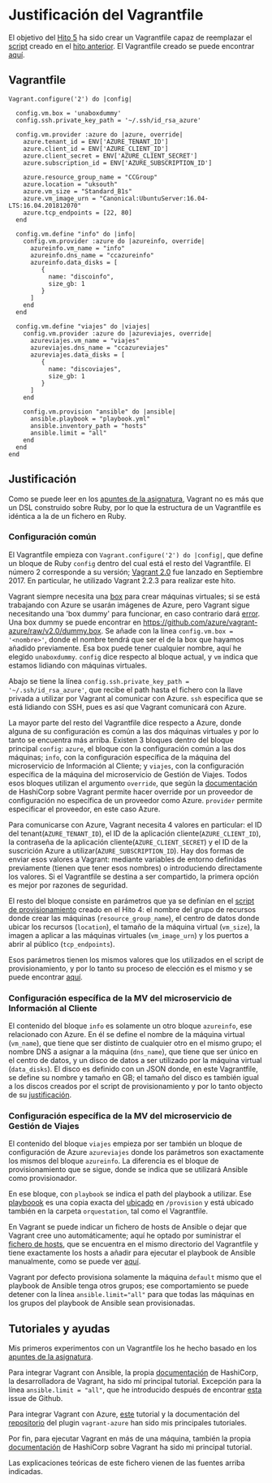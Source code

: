 # Justificación del Vagrantfile

El objetivo del [Hito 5](https://github.com/migueldgoncalves/CCproj_1819/milestone/5) ha sido crear un Vagrantfile capaz de reemplazar el [script](https://github.com/migueldgoncalves/CCproj_1819/blob/master/acopio.sh) creado en el [hito anterior](https://github.com/migueldgoncalves/CCproj_1819/milestone/4). El Vagrantfile creado se puede encontrar [aquí](https://github.com/migueldgoncalves/CCproj_1819/blob/master/orquestacion/Vagrantfile).

## Vagrantfile

```
Vagrant.configure('2') do |config|

  config.vm.box = 'unaboxdummy'
  config.ssh.private_key_path = '~/.ssh/id_rsa_azure'
  
  config.vm.provider :azure do |azure, override|
    azure.tenant_id = ENV['AZURE_TENANT_ID']
    azure.client_id = ENV['AZURE_CLIENT_ID']
    azure.client_secret = ENV['AZURE_CLIENT_SECRET']
    azure.subscription_id = ENV['AZURE_SUBSCRIPTION_ID']
    
    azure.resource_group_name = "CCGroup"
    azure.location = "uksouth"
    azure.vm_size = "Standard_B1s"
    azure.vm_image_urn = "Canonical:UbuntuServer:16.04-LTS:16.04.201812070"
    azure.tcp_endpoints = [22, 80]
  end
  
  config.vm.define "info" do |info|
    config.vm.provider :azure do |azureinfo, override|
      azureinfo.vm_name = "info"
      azureinfo.dns_name = "ccazureinfo"
      azureinfo.data_disks = [
         {
           name: "discoinfo", 
           size_gb: 1
         }
      ]
    end
  end
  
  config.vm.define "viajes" do |viajes|
    config.vm.provider :azure do |azureviajes, override|
      azureviajes.vm_name = "viajes"
      azureviajes.dns_name = "ccazureviajes"
      azureviajes.data_disks = [
         {
           name: "discoviajes", 
           size_gb: 1
         }
      ]
    end
    
    config.vm.provision "ansible" do |ansible|
      ansible.playbook = "playbook.yml"
      ansible.inventory_path = "hosts"
      ansible.limit = "all"
    end
  end
end
```

## Justificación

Como se puede leer en los [apuntes de la asignatura](http://jj.github.io/CC/documentos/temas/Orquestacion#orquestaci%C3%B3n-de-m%C3%A1quinas-virtuales), Vagrant no es más que un DSL construido sobre Ruby, por lo que la estructura de un Vagrantfile es idéntica a la de un fichero en Ruby.

### Configuración común

El Vagrantfile empieza con `Vagrant.configure('2') do |config|`, que define un bloque de Ruby `config` dentro del cual está el resto del Vagrantfile. El número 2 corresponde a su versión; [Vagrant 2.0](https://www.hashicorp.com/blog/hashicorp-vagrant-2-0) fue lanzado en Septiembre 2017. En particular, he utilizado Vagrant 2.2.3 para realizar este hito.

Vagrant siempre necesita una [box](https://www.vagrantbox.es/) para crear máquinas virtuales; si se está trabajando con Azure se usarán imágenes de Azure, pero Vagrant sigue necesitando una 'box dummy' para funcionar, en caso contrario dará [error](https://github.com/migueldgoncalves/CCproj_1819/blob/master/docs/Orquestacion/No_box.png). Una box dummy se puede encontrar en https://github.com/azure/vagrant-azure/raw/v2.0/dummy.box. Se añade con la línea `config.vm.box = '<nombre>'`, donde el nombre tendrá que ser el de la box que hayamos añadido previamente. Esa box puede tener cualquier nombre, aquí he elegido `unaboxdummy`. `config` dice respecto al bloque actual, y `vm` indica que estamos lidiando con máquinas virtuales.

Abajo se tiene la línea `config.ssh.private_key_path = '~/.ssh/id_rsa_azure'`, que recibe el path hasta el fichero con la llave privada a utilizar por Vagrant al comunicar con Azure. `ssh` especifica que se está lidiando con SSH, pues es así que Vagrant comunicará con Azure.

La mayor parte del resto del Vagrantfile dice respecto a Azure, donde alguna de su configuración es común a las dos máquinas virtuales y por lo tanto se encuentra más arriba. Existen 3 bloques dentro del bloque principal `config`: `azure`, el bloque con la configuración común a las dos máquinas; `info`, con la configuración específica de la máquina del microservicio de Información al Cliente; y `viajes`, con la configuración específica de la máquina del microservicio de Gestión de Viajes. Todos esos bloques utilizan el argumento `override`, que según la [documentación](https://www.vagrantup.com/docs/providers/configuration.html#overriding-configuration) de HashiCorp sobre Vagrant permite hacer override por un proveedor de configuración no específica de un proveedor como Azure. `provider` permite especificar el proveedor, en este caso Azure.

Para comunicarse con Azure, Vagrant necesita 4 valores en particular: el ID del tenant(`AZURE_TENANT_ID`), el ID de la aplicación cliente(`AZURE_CLIENT_ID`), la contraseña de la aplicación cliente(`AZURE_CLIENT_SECRET`) y el ID de la suscrición Azure a utilizar(`AZURE_SUBSCRIPTION_ID`). Hay dos formas de enviar esos valores a Vagrant: mediante variables de entorno definidas previamente (tienen que tener esos nombres) o introduciendo directamente los valores. Si el Vagrantfile se destina a ser compartido, la primera opción es mejor por razones de seguridad.

El resto del bloque consiste en parámetros que ya se definían en el [script de provisionamiento](https://github.com/migueldgoncalves/CCproj_1819/blob/master/acopio.sh) creado en el Hito 4: el nombre del grupo de recursos donde crear las máquinas (`resource_group_name`), el centro de datos donde ubicar los recursos (`location`), el tamaño de la máquina virtual (`vm_size`), la imagen a aplicar a las máquinas virtuales (`vm_image_urn`) y los puertos a abrir al público (`tcp_endpoints`).

Esos parámetros tienen los mismos valores que los utilizados en el script de provisionamiento, y por lo tanto su proceso de elección es el mismo y se puede encontrar [aquí](https://github.com/migueldgoncalves/CCproj_1819/blob/master/docs/justificacion_hito4.md).

### Configuración específica de la MV del microservicio de Información al Cliente

El contenido del bloque `info` es solamente un otro bloque `azureinfo`, ese relacionado con Azure. En él se define el nombre de la máquina virtual (`vm_name`), que tiene que ser distinto de cualquier otro en el mismo grupo; el nombre DNS a asignar a la máquina (`dns_name`), que tiene que ser único en el centro de datos, y un disco de datos a ser utilizado por la máquina virtual (`data_disks`). El disco es definido con un JSON donde, en este Vagrantfile, se define su nombre y tamaño en GB; el tamaño del disco es también igual a los discos creados por el script de provisionamiento y por lo tanto objecto de su [justificación](https://github.com/migueldgoncalves/CCproj_1819/blob/master/docs/justificacion_hito4.md).

### Configuración específica de la MV del microservicio de Gestión de Viajes

El contenido del bloque `viajes` empieza por ser también un bloque de configuración de Azure `azureviajes` donde los parámetros son exactamente los mismos del bloque `azureinfo`. La diferencia es el bloque de provisionamiento que se sigue, donde se indica que se utilizará Ansible como provisionador.

En ese bloque, con `playbook` se indica el path del playbook a utilizar. Ese [playboook](https://github.com/migueldgoncalves/CCproj_1819/blob/master/orquestacion/playbook.yml) es una copia exacta del [ubicado](https://github.com/migueldgoncalves/CCproj_1819/blob/master/provision/playbook.yml) en `/provision` y está ubicado también en la carpeta `orquestation`, tal como el Vagrantfile.

En Vagrant se puede indicar un fichero de hosts de Ansible o dejar que Vagrant cree uno automáticamente; aquí he optado por suministrar el [fichero de hosts](https://github.com/migueldgoncalves/CCproj_1819/blob/master/orquestacion/hosts), que se encuentra en el mismo directorio del Vagrantfile y tiene exactamente los hosts a añadir para ejecutar el playbook de Ansible manualmente, como se puede ver [aquí](https://github.com/migueldgoncalves/CCproj_1819/blob/master/docs/provisionamiento_manual.md#instalaci%C3%B3n-y-configuraci%C3%B3n-de-ansible).

Vagrant por defecto provisiona solamente la máquina `default` mismo que el playbook de Ansible tenga otros grupos; ese comportamiento se puede detener con la línea `ansible.limit="all"` para que todas las máquinas en los grupos del playbook de Ansible sean provisionadas.

## Tutoriales y ayudas

Mis primeros experimentos con un Vagrantfile los he hecho basado en los [apuntes de la asignatura](http://jj.github.io/CC/documentos/temas/Orquestacion).

Para integrar Vagrant con Ansible, la propia [documentación](https://www.vagrantup.com/docs/provisioning/ansible.html) de HashiCorp, la desarrolladora de Vagrant, ha sido mí principal tutorial. Excepción para la línea `ansible.limit = "all"`, que he introducido después de encontrar [esta](https://github.com/jlund/mazer-rackham/issues/7) issue de Github.

Para integrar Vagrant con Azure, [este](https://blog.scottlowe.org/2017/12/11/using-vagrant-with-azure/) tutorial y la documentación del [repositorio](https://github.com/Azure/vagrant-azure) del plugin `vagrant-azure` han sido mis principales tutoriales.

Por fin, para ejecutar Vagrant en más de una máquina, también la propia [documentación](https://www.vagrantup.com/docs/multi-machine/) de HashiCorp sobre Vagrant ha sido mi principal tutorial.

Las explicaciones teóricas de este fichero vienen de las fuentes arriba indicadas.